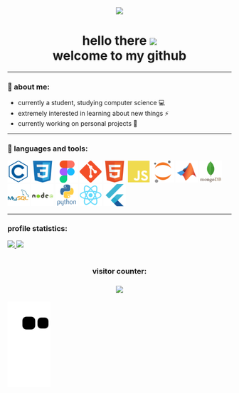 <div align="center" id="header">
  <img src="https://media.giphy.com/media/LtNx4NsxHaDDoQT3Am/giphy.gif" height=250/>
</div>
<h1 align="center">
  hello there
  <img src="https://media3.giphy.com/media/KAFyE31UznAEaru7de/giphy.gif?cid=6c09b952o8n28kwjtk08f1remjh0hmuzehq9v4v7epjcpb5m&rid=giphy.gif&ct=s" height=50/>
  <br/>
  welcome to my github
</h1>


---

### 📖 about me:
- currently a student, studying computer science 💻
- extremely interested in learning about new things :zap:
- currently working on personal projects 🚀

---

### 🔧 languages and tools:
<div>
  <img src="https://raw.githubusercontent.com/devicons/devicon/1119b9f84c0290e0f0b38982099a2bd027a48bf1/icons/c/c-line.svg" height=50/>
  <img src="https://raw.githubusercontent.com/devicons/devicon/master/icons/css3/css3-original.svg" height=50/>
  <img src="https://raw.githubusercontent.com/devicons/devicon/1119b9f84c0290e0f0b38982099a2bd027a48bf1/icons/figma/figma-original.svg" height=50/>
  <img src="https://raw.githubusercontent.com/devicons/devicon/1119b9f84c0290e0f0b38982099a2bd027a48bf1/icons/git/git-original.svg" height=50/>
  <img src="https://raw.githubusercontent.com/devicons/devicon/1119b9f84c0290e0f0b38982099a2bd027a48bf1/icons/html5/html5-original.svg" height=50/>
  <img src="https://raw.githubusercontent.com/devicons/devicon/1119b9f84c0290e0f0b38982099a2bd027a48bf1/icons/javascript/javascript-plain.svg" height=50/>
  <img src="https://raw.githubusercontent.com/devicons/devicon/master/icons/jupyter/jupyter-original.svg" height=50/>
  <img src="https://raw.githubusercontent.com/devicons/devicon/master/icons/matlab/matlab-original.svg" height=50/>
  <img src="https://raw.githubusercontent.com/devicons/devicon/master/icons/mongodb/mongodb-original-wordmark.svg" height=50/>
  <img src="https://raw.githubusercontent.com/devicons/devicon/1119b9f84c0290e0f0b38982099a2bd027a48bf1/icons/mysql/mysql-original-wordmark.svg" height=50/>
  <img src="https://raw.githubusercontent.com/devicons/devicon/master/icons/nodejs/nodejs-original-wordmark.svg" height=50/>
  <img src="https://raw.githubusercontent.com/devicons/devicon/1119b9f84c0290e0f0b38982099a2bd027a48bf1/icons/python/python-original-wordmark.svg" height=50/>
  <img src="https://raw.githubusercontent.com/devicons/devicon/master/icons/react/react-original.svg" height=50/>
  <img src="https://raw.githubusercontent.com/devicons/devicon/master/icons/flutter/flutter-original.svg" height=50/>
</div>

---

### profile statistics:
<a href="https://github.com/anuraghazra/github-readme-stats">
  <img src="https://github-readme-stats.vercel.app/api?username=nik2203&count_private=true&show_icons=true&theme=material-palenight"/>
</a>
<a href="https://github.com/anuraghazra/github-readme-stats">
  <img src="https://github-readme-stats.vercel.app/api/top-langs/?username=nik2203&theme=material-palenight&layout=compact"/>
</a>
<div align="center">
<br/>
<h3>visitor counter:<h3/>
<img src="https://profile-counter.glitch.me/nik2203/count.svg" />
</div>

![Snake animation](https://github.com/nik2203/nik2203/blob/output/github-contribution-grid-snake.svg)
